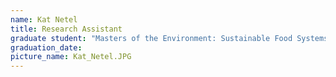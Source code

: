 ```yaml
---
name: Kat Netel
title: Research Assistant
graduate student: "Masters of the Environment: Sustainable Food Systems"
graduation_date: 
picture_name: Kat_Netel.JPG
---
```

